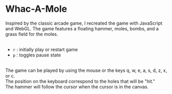 # Whac-A-Mole

Inspired by the classic arcade game, I recreated the game with JavaScript and WebGL. The game features a floating hammer, moles, bombs, and a grass field for the moles. <br />
<br />
- `r` : initially play or restart game <br />
- `p` : toggles pause state <br />
<br />
The game can be played by using the mouse or the keys q, w, e, a, s, d, z, x, or c. <br />
The position on the keyboard correspond to the holes that will be "hit." <br />
The hammer will follow the cursor when the cursor is in the canvas. 
